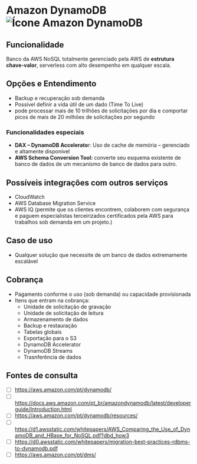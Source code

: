 # Amazon DynamoDB![Ícone Amazon DynamoDB](https://icon.icepanel.io/AWS/svg/Database/DynamoDB.svg)
 
## Funcionalidade  
Banco da AWS NoSQL totalmente gerenciado pela AWS de **estrutura chave-valor**, serverless com alto desempenho em qualquer escala.


## Opções e Entendimento  
-   Backup e recuperação sob demanda
-   Possível definir a vida útil de um dado (Time To Live)
-   pode processar mais de 10 trilhões de solicitações por dia e comportar picos de mais de 20 milhões de solicitações por segundo

### Funcionalidades especiais

-   **DAX – DynamoDB Accelerato**r: Uso de cache de memória – gerenciado e altamente disponível
-   **AWS Schema Conversion Tool:**  converte seu esquema existente de banco de dados de um mecanismo de banco de dados para outro.


## Possíveis integrações com outros serviços  
-   CloudWatch
-   AWS Database Migration Service
-   AWS IQ (permite que os clientes encontrem, colaborem com segurança e paguem especialistas terceirizados certificados pela AWS para trabalhos sob demanda em um projeto.)


## Caso de uso  
-   Qualquer solução que necessite de um banco de dados extremamente escalável


## Cobrança  
-   Pagamento conforme o uso (sob demanda) ou capacidade provisionada
-   Itens que entram na cobrança:
    -   Unidade de solicitação de gravação
    -   Unidade de solicitação de leitura
    -   Armazenamento de dados
    -   Backup e restauração
    -   Tabelas globais
    -   Exportação para o S3
    -   DynamoDB Accelerator
    -   DynamoDB Streams
    -   Trasnferência de dados


## Fontes de consulta
- [ ] https://aws.amazon.com/pt/dynamodb/
- [ ] https://docs.aws.amazon.com/pt_br/amazondynamodb/latest/developerguide/Introduction.html
- [ ] https://aws.amazon.com/pt/dynamodb/resources/
- [ ] https://d1.awsstatic.com/whitepapers/AWS_Comparing_the_Use_of_DynamoDB_and_HBase_for_NoSQL.pdf?dbd_how3
- [ ] https://d0.awsstatic.com/whitepapers/migration-best-practices-rdbms-to-dynamodb.pdf
- [ ] https://aws.amazon.com/pt/dms/